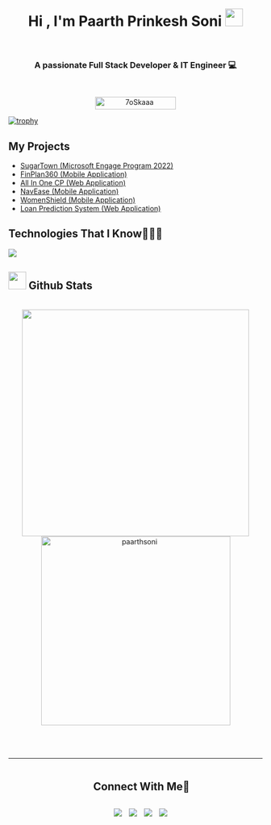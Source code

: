 <h1 align="center"><b>Hi , I'm Paarth Prinkesh Soni </b><img src="https://media.giphy.com/media/hvRJCLFzcasrR4ia7z/giphy.gif" width="35"></h1>
<!--  -->
<br>
<h3 align="center">A passionate Full Stack Developer & IT Engineer 💻 </h3>
<br>
<p align="center"> 
	<img src="https://komarev.com/ghpvc/?username=7oSkaaa&label=Profile%20views&color=0047AB&style=plastic?" alt="7oSkaaa" height=25px, width=160px/> 
	<!---
		<a href = "https://commits.top/egypt.html" target="_blank">
			<img src="https://aktive.tk/egypt/7oSkaaa?color=red" alt="Most Active Users" target="_blank" height=25px, width=250px/> 
		</a>
	-->
	

</p>

[![trophy](https://github-profile-trophy.vercel.app/?username=paarthsoni)](https://github.com/ryo-ma/github-profile-trophy)


My Projects
-------------
- <a href="https://github.com/paarthsoni/microsoft_engage_sugartown">SugarTown (Microsoft Engage Program 2022)</a>
- <a href="https://github.com/paarthsoni/FinPlan360">FinPlan360 (Mobile Application)</a>
- <a href="https://github.com/paarthsoni/All-in-one-cp">All In One CP (Web Application) </a>
- <a href="https://github.com/paarthsoni/NavEase">NavEase (Mobile Application) </a>
- <a href="https://github.com/paarthsoni/WomenShield">WomenShield (Mobile Application) </a>
- <a href="https://github.com/paarthsoni/Loan-Prediction-System">Loan Prediction System (Web Application) </a>


Technologies That I Know👨🏻‍💻
-------------
<!--tech stack icons-->
<p>
  <a href="https://skillicons.dev">
    <img src="https://skillicons.dev/icons?i=git,cpp,css,docker,postgres,figma,github,html,java,js,linux,mysql,postman,py,react,vscode,django,flutter,dart,dotnet,bootstrap,cs,go,heroku,jquery,php,sqlite,visualstudio,&perline=14" />
  </a>
</p>


## <img src="https://media.giphy.com/media/iY8CRBdQXODJSCERIr/giphy.gif" width="35"><b> Github Stats </b>
<br>

<div align="center">

<a href="https://github.com/paarthsoni/">
  <img src="https://github-readme-stats.vercel.app/api?username=paarthsoni&include_all_commits=true&count_private=true&show_icons=true&line_height=20&title_color=7A7ADB&icon_color=2234AE&text_color=D3D3D3&bg_color=0,000000,130F40" width="450"/>
  <img src="https://github-readme-stats.vercel.app/api/top-langs?username=paarthsoni&show_icons=true&locale=en&layout=compact&line_height=20&title_color=7A7ADB&icon_color=2234AE&text_color=D3D3D3&bg_color=0,000000,130F40" width="375"  alt="paarthsoni"/>

</a>
</div>

<br>
<br>
<br>

-----
<div id="user-content-toc">
  <ul align="center">
    <summary><h2 style="display: inline-block">Connect With Me🤝</h2></summary>
  </ul>
</div>

<p align="center">

 <div align="center"  class="icons-social" style="margin-left: 10px;">
        <a style="margin-left: 10px;"  target="_blank" href="https://www.linkedin.com/in/paarthsoni/">
			<img src="https://img.icons8.com/doodle/40/000000/linkedin--v2.png"></a>
        <a style="margin-left: 10px;" target="_blank" href="https://github.com/paarthsoni">
		<img src="https://img.icons8.com/doodle/40/000000/github--v1.png"></a>
        <a style="margin-left: 10px;" target="_blank" href="https://www.instagram.com/paarth.sonii/">
			<img src="https://img.icons8.com/doodle/40/000000/instagram-new--v2.png"></a>
		<a style="margin-left: 10px;" target="_blank" href="https://x.com/SoniPaarth32984">
			<img src="https://img.icons8.com/doodle/1x/twitter-squared--v2.png" ></a>
      </div>

</p>
